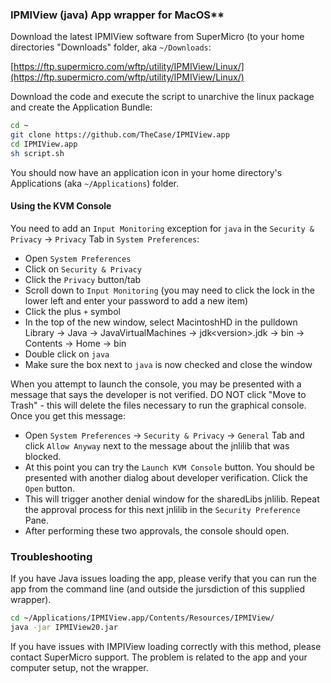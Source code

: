 ### IPMIView (java) App wrapper for MacOS**

Download the latest IPMIView software from SuperMicro (to your home directories "Downloads" folder, aka `~/Downloads`:

[https://ftp.supermicro.com/wftp/utility/IPMIView/Linux/](https://ftp.supermicro.com/wftp/utility/IPMIView/Linux/)

Download the code and execute the script to unarchive the linux package and create the Application Bundle:
```bash
cd ~
git clone https://github.com/TheCase/IPMIView.app
cd IPMIView.app
sh script.sh
```

You should now have an application icon in your home directory's Applications (aka `~/Applications`) folder.

#### Using the KVM Console

You need to add an `Input Monitoring` exception for `java` in the `Security & Privacy` -\> `Privacy` Tab in `System Preferences`:

- Open `System Preferences`
- Click on `Security & Privacy`
- Click the `Privacy` button/tab
- Scroll down to `Input Monitoring`
(you may need to click the lock in the lower left and enter your password to add a new item)
- Click the plus `+` symbol
- In the top of the new window, select MacintoshHD in the pulldown
Library -> Java -> JavaVirtualMachines -> jdk\<version\>.jdk -> bin -> Contents -> Home -> bin
- Double click on `java`
- Make sure the box next to `java` is now checked and close the window

When you attempt to launch the console, you may be presented with a message that says the developer is not verified.  DO NOT click "Move to Trash" - this will  delete the files necessary to run the graphical console.  Once you get this message:

- Open `System Preferences` -> `Security & Privacy` -> `General` Tab and click `Allow Anyway` next to the message about the jnlilib that was blocked.
- At this point you can try the `Launch KVM Console` button. You should be presented with another dialog about developer verification. Click the `Open` button.
- This will trigger another denial window for the sharedLibs jnlilib. Repeat the approval process for this next jnlilib in the `Security Preference` Pane.
- After performing these two approvals, the console should open.


### Troubleshooting

If you have Java issues loading the app, please verify that you can run the app from the command line (and outside the jursdiction of this supplied wrapper).

```bash
cd ~/Applications/IPMIView.app/Contents/Resources/IPMIView/
java -jar IPMIView20.jar
```

If you have issues with IMPIView loading correctly with this method, please contact SuperMicro support. The problem is related to the app and your computer setup, not the wrapper.
